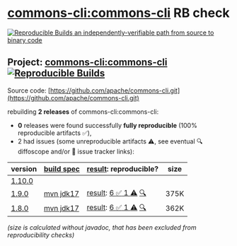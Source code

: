 [commons-cli:commons-cli](https://central.sonatype.com/artifact/commons-cli/commons-cli/versions) RB check
=======

[![Reproducible Builds](https://reproducible-builds.org/images/logos/rb.svg) an independently-verifiable path from source to binary code](https://reproducible-builds.org/)

## Project: [commons-cli:commons-cli](https://central.sonatype.com/artifact/commons-cli/commons-cli/versions) [![Reproducible Builds](https://img.shields.io/endpoint?url=https://raw.githubusercontent.com/jvm-repo-rebuild/reproducible-central/master/content/org/apache/commons/commons-cli/badge.json)](https://github.com/jvm-repo-rebuild/reproducible-central/blob/master/content/org/apache/commons/commons-cli/README.md)

Source code: [https://github.com/apache/commons-cli.git](https://github.com/apache/commons-cli.git)

rebuilding **2 releases** of commons-cli:commons-cli:
- **0** releases were found successfully **fully reproducible** (100% reproducible artifacts :white_check_mark:),
- 2 had issues (some unreproducible artifacts :warning:, see eventual :mag: diffoscope and/or :memo: issue tracker links):

| version | [build spec](/BUILDSPEC.md) | [result](https://reproducible-builds.org/docs/jvm/): reproducible? | size |
| -- | --------- | ------ | -- |
| [1.10.0](https://central.sonatype.com/artifact/commons-cli/commons-cli/1.10.0/pom) | | | |
| [1.9.0](https://central.sonatype.com/artifact/commons-cli/commons-cli/1.9.0/pom) | [mvn jdk17](commons-cli-1.9.0.buildspec) | [result](commons-cli-1.9.0.buildinfo): [6 :white_check_mark:  1 :warning:](commons-cli-1.9.0.buildcompare) [:mag:](commons-cli-1.9.0.diffoscope) | 375K |
| [1.8.0](https://central.sonatype.com/artifact/commons-cli/commons-cli/1.8.0/pom) | [mvn jdk17](commons-cli-1.8.0.buildspec) | [result](commons-cli-1.8.0.buildinfo): [6 :white_check_mark:  1 :warning:](commons-cli-1.8.0.buildcompare) [:mag:](commons-cli-1.8.0.diffoscope) | 362K |

<i>(size is calculated without javadoc, that has been excluded from reproducibility checks)</i>
